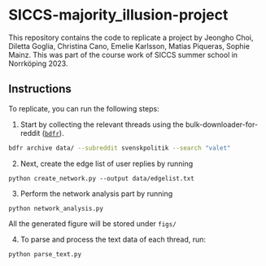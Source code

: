 # SICCS-majority_illusion-project

This repository contains the code to replicate a project by Jeongho Choi,
Diletta Goglia, Christina Cano, Emelie Karlsson, Matias Piqueras, Sophie Mainz.
This was part of the course work of SICCS summer school in Norrköping 2023.

## Instructions

To replicate, you can run the following steps:

1. Start by collecting the relevant threads using the bulk-downloader-for-reddit
([`bdfr`](https://github.com/aliparlakci/bulk-downloader-for-reddit)).

``` bash
bdfr archive data/ --subreddit svenskpolitik --search "valet"
```

2. Next, create the edge list of user replies by running

```
python create_network.py --output data/edgelist.txt  
```

3. Perform the network analysis part by running

```
python network_analysis.py
```

All the generated figure will be stored under `figs/`

4. To parse and process the text data of each thread, run:

```
python parse_text.py
```


